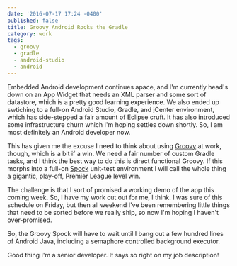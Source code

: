 ```yaml
---
date: '2016-07-17 17:24 -0400'
published: false
title: Groovy Android Rocks the Gradle
category: work
tags:
  - groovy
  - gradle
  - android-studio
  - android
---
```

Embedded Android development continues apace, and I'm currently head's down on an App Widget that needs an XML parser and some sort of datastore, which is a pretty good learning experience. We also ended up swtiching to a full-on Android Studio, Gradle, and jCenter environment, which has side-stepped a fair amount of Eclipse cruft. It has also introduced some infrastructure churn which I'm hoping settles down shortly. So, I am most definitely an Android developer now.

This has given me the excuse I need to think about using [Groovy](http://www.groovy-lang.org/index.html) at work, though, which is a bit if a win. We need a fair number of custom Gradle tasks, and I think the best way to do this is direct functional Groovy. If this morphs into a full-on [Spock](https://code.google.com/archive/p/spock/) unit-test environment I will call the whole thing a gigantic, play-off, Premier League level win.

The challenge is that I sort of promised a working demo of the app this coming week. So, I have my work cut out for me, I think. I was sure of this schedule on Friday, but then all weekend I've been remembering little things that need to be sorted before we really ship, so now I'm hoping I haven't over-promised.

So, the Groovy Spock will have to wait until I bang out a few hundred lines of Android Java, including a semaphore controlled background executor.

Good thing I'm a senior developer. It says so right on my job description!
